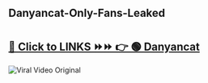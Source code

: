 
 ## Danyancat-Only-Fans-Leaked

# <h2><a href="https://clipsfans.com/Danyancat&ref=git">🔗 Click to LINKS ⏩⏩ 👉 🟢 Danyancat </a></h2>

<a href="https://clipsfans.com/Danyancat&ref=git" rel="nofollow" data-target="animated-image.originalLink"><img src="https://i.ibb.co.com/xMMVF88/686577567.gif" alt="Viral Video Original" style="max-width: 100%; display: inline-block;" data-target="animated-image.originalImage"></a>
